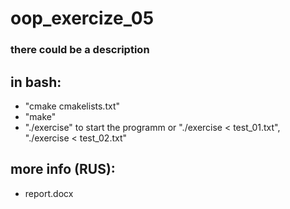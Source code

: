 # oop_exercize_05
### there could be a description

## in bash:
- "cmake cmakelists.txt"
- "make"
- "./exercise" to start the programm or "./exercise < test_01.txt", "./exercise < test_02.txt"

## more info (RUS):
- report.docx
